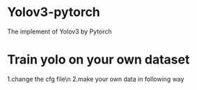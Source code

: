 # Yolov3-pytorch
The implement of  Yolov3 by Pytorch
# Train yolo on your own dataset
1.change the cfg file\n
2.make your own data in following way
